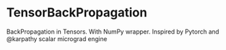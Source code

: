# TensorBackPropagation
BackPropagation in Tensors.
With NumPy wrapper.
Inspired by Pytorch and @karpathy scalar micrograd engine
